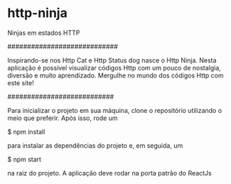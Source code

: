 # http-ninja
Ninjas em estados HTTP

############################

Inspirando-se nos Http Cat e Http Status dog nasce o Http Ninja. Nesta aplicação é possível visualizar
códigos Http com um pouco de nostalgia, diversão e muito aprendizado.
Mergulhe no mundo dos códigos Http com este site!

###########################

Para inicializar o projeto em sua máquina, clone o repositório utilizando o meio que preferir. Após isso, rode um

$ npm install 

para instalar as dependências do projeto e, em seguida, um

$ npm start

na raiz do projeto. A aplicação deve rodar na porta patrão do ReactJs
